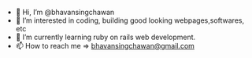 - 👋 Hi, I’m @bhavansingchawan
- 👀 I’m interested in coding, building good looking webpages,softwares, etc
- 🌱 I’m currently learning ruby on rails web development. 
- 📫 How to reach me => bhavansingchawan@gmail.com 

<!---
bhavansingchawan/bhavansingchawan is a ✨ special ✨ repository because its `README.md` (this file) appears on your GitHub profile.
You can click the Preview link to take a look at your changes.
--->
